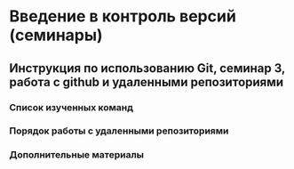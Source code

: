 # Введение в контроль версий (семинары)

## Инструкция по использованию Git, семинар 3, работа с github и удаленными репозиториями

### Список изученных команд 

### Порядок работы с удаленными репозиториями

### Дополнительные материалы
